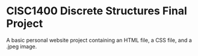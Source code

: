 # CISC1400 Discrete Structures Final Project
A basic personal website project containing an HTML file, a CSS file, and a .jpeg image.
